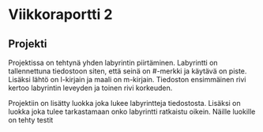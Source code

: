# Viikkoraportti 2

## Projekti
Projektissa on tehtynä yhden labyrintin piirtäminen. Labyrintti on tallennettuna tiedostoon siten, että seinä on #-merkki ja käytävä on piste. Lisäksi lähtö on l-kirjain ja maali on m-kirjain. Tiedoston ensimmäinen rivi kertoo labyrintin leveyden ja toinen rivi korkeuden.

Projektiin on lisätty luokka joka lukee labyrintteja tiedostosta. Lisäksi on luokka joka tulee tarkastamaan onko labyrintti ratkaistu oikein. Näille luokille on tehty testit
